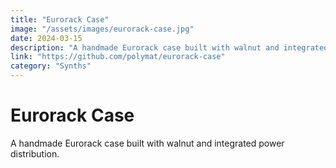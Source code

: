 ```yaml
---
title: "Eurorack Case"
image: "/assets/images/eurorack-case.jpg"
date: 2024-03-15
description: "A handmade Eurorack case built with walnut and integrated power distribution."
link: "https://github.com/polymat/eurorack-case"
category: "Synths"
---
```

# Eurorack Case

A handmade Eurorack case built with walnut and integrated power distribution.